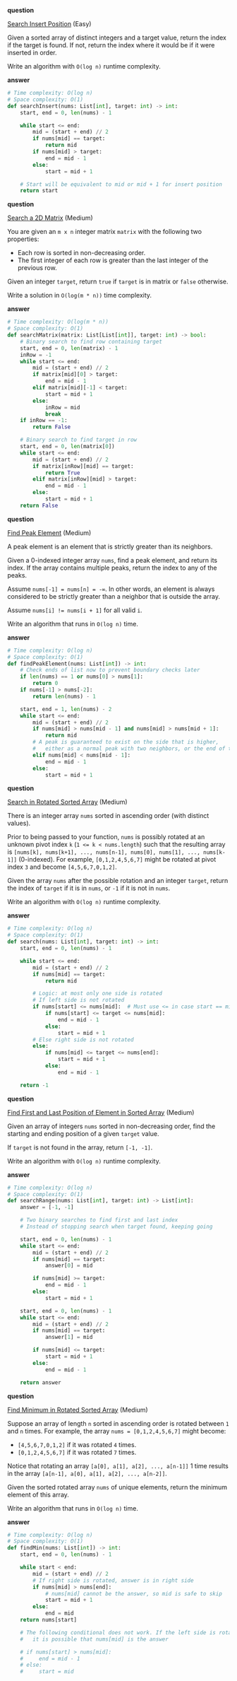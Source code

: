 **question**

<a href="https://leetcode.com/problems/search-insert-position/description" target="_blank">Search Insert Position</a> (Easy)

Given a sorted array of distinct integers and a target value, return the index if the target is found. If not, return the index where it would be if it were inserted in order.

Write an algorithm with `O(log n)` runtime complexity.

**answer**

```py
# Time complexity: O(log n)
# Space complexity: O(1)
def searchInsert(nums: List[int], target: int) -> int:
    start, end = 0, len(nums) - 1

    while start <= end:
        mid = (start + end) // 2
        if nums[mid] == target:
            return mid
        if nums[mid] > target:
            end = mid - 1
        else:
            start = mid + 1

    # Start will be equivalent to mid or mid + 1 for insert position
    return start
```

**question**

<a href="https://leetcode.com/problems/search-a-2d-matrix/description" target="_blank">Search a 2D Matrix</a> (Medium)

You are given an `m x n` integer matrix `matrix` with the following two properties:

-   Each row is sorted in non-decreasing order.
-   The first integer of each row is greater than the last integer of the previous row.

Given an integer `target`, return `true` if `target` is in matrix or `false` otherwise.

Write a solution in `O(log(m * n))` time complexity.

**answer**

```py
# Time complexity: O(log(m * n))
# Space complexity: O(1)
def searchMatrix(matrix: List[List[int]], target: int) -> bool:
    # Binary search to find row containing target
    start, end = 0, len(matrix) - 1
    inRow = -1
    while start <= end:
        mid = (start + end) // 2
        if matrix[mid][0] > target:
            end = mid - 1
        elif matrix[mid][-1] < target:
            start = mid + 1
        else:
            inRow = mid
            break
    if inRow == -1:
        return False

    # Binary search to find target in row
    start, end = 0, len(matrix[0])
    while start <= end:
        mid = (start + end) // 2
        if matrix[inRow][mid] == target:
            return True
        elif matrix[inRow][mid] > target:
            end = mid - 1
        else:
            start = mid + 1
    return False
```

**question**

<a href="https://leetcode.com/problems/find-peak-element/description" target="_blank">Find Peak Element</a> (Medium)

A peak element is an element that is strictly greater than its neighbors.

Given a 0-indexed integer array `nums`, find a peak element, and return its index. If the array contains multiple peaks, return the index to any of the peaks.

Assume `nums[-1] = nums[n] = -∞`. In other words, an element is always considered to be strictly greater than a neighbor that is outside the array.

Assume `nums[i] != nums[i + 1]` for all valid `i`.

Write an algorithm that runs in `O(log n)` time.

**answer**

```py
# Time complexity: O(log n)
# Space complexity: O(1)
def findPeakElement(nums: List[int]) -> int:
    # Check ends of list now to prevent boundary checks later
    if len(nums) == 1 or nums[0] > nums[1]:
        return 0
    if nums[-1] > nums[-2]:
        return len(nums) - 1

    start, end = 1, len(nums) - 2
    while start <= end:
        mid = (start + end) // 2
        if nums[mid] > nums[mid - 1] and nums[mid] > nums[mid + 1]:
            return mid
        # A peak is guaranteed to exist on the side that is higher,
        #   either as a normal peak with two neighbors, or the end of the list.
        elif nums[mid] < nums[mid - 1]:
            end = mid - 1
        else:
            start = mid + 1
```

**question**

<a href="https://leetcode.com/problems/search-in-rotated-sorted-array/description" target="_blank">Search in Rotated Sorted Array</a> (Medium)

There is an integer array `nums` sorted in ascending order (with distinct values).

Prior to being passed to your function, `nums` is possibly rotated at an unknown pivot index `k` (`1 <= k < nums.length`) such that the resulting array is `[nums[k], nums[k+1], ..., nums[n-1], nums[0], nums[1], ..., nums[k-1]]` (0-indexed). For example, `[0,1,2,4,5,6,7]` might be rotated at pivot index `3` and become `[4,5,6,7,0,1,2]`.

Given the array `nums` after the possible rotation and an integer `target`, return the index of `target` if it is in `nums`, or `-1` if it is not in `nums`.

Write an algorithm with `O(log n)` runtime complexity.

**answer**

```py
# Time complexity: O(log n)
# Space complexity: O(1)
def search(nums: List[int], target: int) -> int:
    start, end = 0, len(nums) - 1

    while start <= end:
        mid = (start + end) // 2
        if nums[mid] == target:
            return mid

        # Logic: at most only one side is rotated
        # If left side is not rotated
        if nums[start] <= nums[mid]:  # Must use <= in case start == mid
            if nums[start] <= target <= nums[mid]:
                end = mid - 1
            else:
                start = mid + 1
        # Else right side is not rotated
        else:
            if nums[mid] <= target <= nums[end]:
                start = mid + 1
            else:
                end = mid - 1

    return -1
```

**question**

<a href="https://leetcode.com/problems/find-first-and-last-position-of-element-in-sorted-array/description" target="_blank">Find First and Last Position of Element in Sorted Array</a> (Medium)

Given an array of integers `nums` sorted in non-decreasing order, find the starting and ending position of a given `target` value.

If `target` is not found in the array, return `[-1, -1]`.

Write an algorithm with `O(log n)` runtime complexity.

**answer**

```py
# Time complexity: O(log n)
# Space complexity: O(1)
def searchRange(nums: List[int], target: int) -> List[int]:
    answer = [-1, -1]

    # Two binary searches to find first and last index
    # Instead of stopping search when target found, keeping going

    start, end = 0, len(nums) - 1
    while start <= end:
        mid = (start + end) // 2
        if nums[mid] == target:
            answer[0] = mid

        if nums[mid] >= target:
            end = mid - 1
        else:
            start = mid + 1

    start, end = 0, len(nums) - 1
    while start <= end:
        mid = (start + end) // 2
        if nums[mid] == target:
            answer[1] = mid

        if nums[mid] <= target:
            start = mid + 1
        else:
            end = mid - 1

    return answer
```

**question**

<a href="https://leetcode.com/problems/find-minimum-in-rotated-sorted-array/description" target="_blank">Find Minimum in Rotated Sorted Array</a> (Medium)

Suppose an array of length `n` sorted in ascending order is rotated between `1` and `n` times. For example, the array `nums = [0,1,2,4,5,6,7]` might become:

-   `[4,5,6,7,0,1,2]` if it was rotated `4` times.
-   `[0,1,2,4,5,6,7]` if it was rotated `7` times.

Notice that rotating an array `[a[0], a[1], a[2], ..., a[n-1]]` 1 time results in the array `[a[n-1], a[0], a[1], a[2], ..., a[n-2]]`.

Given the sorted rotated array `nums` of unique elements, return the minimum element of this array.

Write an algorithm that runs in `O(log n)` time.

**answer**

```py
# Time complexity: O(log n)
# Space complexity: O(1)
def findMin(nums: List[int]) -> int:
    start, end = 0, len(nums) - 1

    while start < end:
        mid = (start + end) // 2
        # If right side is rotated, answer is in right side
        if nums[mid] > nums[end]:
            # nums[mid] cannot be the answer, so mid is safe to skip
            start = mid + 1
        else:
            end = mid
    return nums[start]

    # The following conditional does not work. If the left side is rotated,
    #   it is possible that nums[mid] is the answer

    # if nums[start] > nums[mid]:
    #     end = mid - 1
    # else:
    #     start = mid
```
